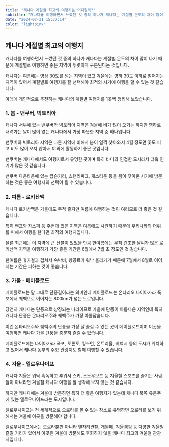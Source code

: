 ```yaml
---
title: "캐나다 계절별 최고의 여행지는 어디일까?"
subtitle: "캐나다를 여행하면서 느꼈던 것 중의 하나가 캐나다는 계절별 온도의 차이 많이 나기 때문에 계절별로 여행하면 좋은 지역이 뚜렷하게 구분된다는 것입니다. 캐나다는 여름에는 영상 30도를 넘는 지역이 있고 겨울에는 영하 30도 이하로 떨어지는 지역이 있어서 계절별로 여행지를 잘 선택해야 최적의 시기에 여행을 할 수 있는 것 같습니다. 개인적으로 추천하는 캐나다의 계절별 여행지를 1곳씩 정리한 포스팅입니다."
date: "2024-07-31 15:37:14"
color: "lightpink"
---
```





<h2><b>캐나다 계절별 최고의 여행지</b></h2>



<p>캐나다를 여행하면서 느꼈던 것 중의 하나가 캐나다는 계절별 온도의 차이 많이 나기 때문에 계절별로 여행하면 좋은 지역이 뚜렷하게 구분된다는 것입니다.</p>
<p></p>
<p>캐나다는 여름에는 영상 30도를 넘는 지역이 있고 겨울에는 영하 30도 이하로 떨어지는 지역이 있어서 계절별로 여행지를 잘 선택해야 최적의 시기에 여행을 할 수 있는 것 같습니다.</p>
<p></p>
<p>아래에 개인적으로 추천하는 캐나다의 계절별 여행지를 1곳씩 정리해 보았습니다.</p>
<p></p>
<p></p>



<h3><b>1. 봄 - 밴쿠버, 빅토리아</b></h3>
<p>캐나다 서부에 있는 밴쿠버와 빅토리아 지역은 겨울에 비가 많이 오기는 하지만 영하로 내려가는 날이 많이 없는 캐나다에서 가장 따뜻한 지역 중 하나입니다.</p>
<p></p>
<p>밴쿠버와 빅토리아 지역은 다른 지역에 비해서 봄이 일찍 찾아와서 4월 정도면 꽃도 피고 비도 많이 오지 않아서 야외에 활동하기 좋은 곳입니다.</p>
<p></p>
<p>밴쿠버는 캐나다에서도 여행지로서 유명한 곳이며 특히 바다와 인접한 도시라서 더욱 인기가 많은 것 같습니다.</p>
<p></p>
<p>밴쿠버 다운타운에 있는 랍슨거리, 스탠리파크, 개스타운 등을 봄이 찾아온 시기에 방문하는 것은 좋은 여행지의 선택이 될 수 있습니다.</p>
<p></p>
<p></p>



<h3><b>2. 여름 - 로키산맥</b></h3>
<p>캐나다 로키산맥은 가을에도 무척 좋지만 여름에 여행하는 것이 여러모로 더 좋은 것 같습니다.</p>
<p></p>
<p>특히 밴프와 자스퍼 등 주변에 있은 지역은 여름에도 시원하기 때문에 우리나라의 더위를 피해서 여행을 한다면 최적의 여행지입니다.</p>
<p></p>
<p>물론 최근에는 이 지역에 큰 산불이 있었을 만큼 한여름에는 무척 건조한 날씨가 많은 로키산맥 지역을 여행하기 가장 좋은 기간은 6월에서 7월 초 정도인 것 같습니다.</p>
<p></p>
<p>한여름은 휴가철과 겹쳐서 숙박비, 항공료가 워낙 올라가기 때문에 7월에서 8월로 이어지는 기간은 피하는 것이 좋습니다.</p>
<p></p>
<p></p>


<h3><b>3. 가울 - 메이플로드</b></h3>
<p>메이플로드는 말 그대로 단풍길이라는 의미인데 메이플로드는 온타리오 나이아가라 폭포에서 퀘벡으로 이어지는 800km가 넘는 도로입니다.</p>
<p></p>
<p>당연히 캐나다는 단풍으로 상징되는 나라이므로 가을에 단풍이 아름다운 지역인데 특히 캐나다 단풍은 온타리오주와 퀘벡주가 가장 아름답습니다.</p>
<p></p>
<p>이런 온타리오주와 퀘벡주의 단풍을 가장 잘 즐길 수 있는 곳이 메이플로드이며 이곳을 여행하면 캐나다 가을 단풍을 충분히 즐길 수 있습니다.</p>
<p></p>
<p>메이플로드에는 나이아가라 폭포, 토론토, 킹스턴, 몬트리올, 궤백시 등의 도시가 위치하고 있어서 캐나다 동부의 주요 관광지도 함께 여행할 수 있습니다.</p>
<p></p>
<p></p>



<h3><b>4. 겨울 - 엘로우나이프</b></h3>
<p>캐나다 겨울은 워낙 혹독하고 추워서 스키, 스노우보드 등 겨울철 스포츠를 즐기는 사람들이 아니라면 겨울철 캐나다 여행을 잘 생각해 보지 않는 것 같습니다.</p>
<p></p>
<p>하지만 캐나다에는 겨울에 방문하면 특히 더 좋은 여행지가 있는데 캐나다 북쪽 유콘주에 있는 엘로우나이프라는 도시입니다.</p>
<p></p>
<p>엘로우나이프는 전 세계적으로 오로라를 볼 수 있는 장소로 유명하면 오로라를 보기 위해서는 겨울에 이곳을 방문해야 합니다.</p>
<p></p>
<p>엘로우나이프에서는 오로라뿐만 아니라 별자리관찰, 개썰매, 겨울캠핑 등 다양한 겨울철 즐길 거리가 있어서 이곳은 겨울에 방문해도 후회하지 않을 캐나다 최고의 겨울철 관광지입니다.</p>
<p></p>